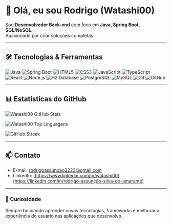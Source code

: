 # 👋 Olá, eu sou Rodrigo (Watashi00)

Sou **Desenvolvedor Back-end** com foco em **Java, Spring Boot, SQL/NoSQL**.  
Apaixonado por criar soluções completas.  

---

## 🛠 Tecnologias & Ferramentas

![Java](https://img.shields.io/badge/Java-ED8B00?style=for-the-badge&logo=java&logoColor=white) 
![Spring Boot](https://img.shields.io/badge/Spring%20Boot-6DB33F?style=for-the-badge&logo=spring&logoColor=white) 
![HTML5](https://img.shields.io/badge/HTML5-E34F26?style=for-the-badge&logo=html5&logoColor=white) 
![CSS3](https://img.shields.io/badge/CSS3-1572B6?style=for-the-badge&logo=css3&logoColor=white) 
![JavaScript](https://img.shields.io/badge/JavaScript-F7DF1E?style=for-the-badge&logo=javascript&logoColor=black) 
![TypeScript](https://img.shields.io/badge/TypeScript-3178C6?style=for-the-badge&logo=typescript&logoColor=white)
![React](https://img.shields.io/badge/React-61DAFB?style=for-the-badge&logo=react&logoColor=black)
![Node.js](https://img.shields.io/badge/Node.js-339933?style=for-the-badge&logo=node.js&logoColor=white)
![H2 Database](https://img.shields.io/badge/H2-0F4B8E?style=for-the-badge) 
![PostgreSQL](https://img.shields.io/badge/PostgreSQL-4169E1?style=for-the-badge&logo=postgresql&logoColor=white)
![MySQL](https://img.shields.io/badge/MySQL-4479A1?style=for-the-badge&logo=mysql&logoColor=white)
![Git](https://img.shields.io/badge/Git-F05032?style=for-the-badge&logo=git&logoColor=white) 
![GitHub](https://img.shields.io/badge/GitHub-181717?style=for-the-badge&logo=github&logoColor=white) 

---

## 📊 Estatísticas do GitHub

![Watashi00 GitHub Stats](https://github-readme-stats.vercel.app/api?username=Watashi00&show_icons=true&theme=radical)

![Watashi00 Top Linguagens](https://github-readme-stats.vercel.app/api/top-langs/?username=Watashi00&layout=compact&theme=radical)

![GitHub Streak](https://github-readme-streak-stats.herokuapp.com/?user=Watashi00&theme=radical)

---



## 📫 Contato

- E-mail: rodrigoassuncao3223@gmail.com  
- LinkedIn: [https://www.linkedin.com/in/watashi00](https://linkedin.com/in/rodrigo-assunção-silva-do-amarante)

---

### 💬 Curiosidade
Sempre buscando aprender novas tecnologias, frameworks e melhorar a experiência do usuário nas aplicações que desenvolvo.  
